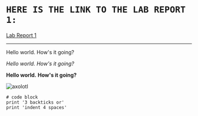 
# `HERE IS THE LINK TO THE LAB REPORT 1:`

[Lab Report 1](https://snehalyutika.github.io/cse15l-lab-reports/lab-report-1-week-2.html)

----------------------------------------------------------------------------------------------
Hello world.
How's it going?

*Hello world.*
*How's it going?*

**Hello world.**
**How's it going?**

![axolotl](https://user-images.githubusercontent.com/103288241/162536711-235bb037-1ad5-4472-ae8b-f1364d4df523.jpg)

```
# code block
print '3 backticks or'
print 'indent 4 spaces'
```



